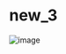 # new_3

![image](https://github.com/IrinaVasilev/new_3/assets/113833846/ca8fe16b-3322-4c5f-9aed-8a412a07d424)
